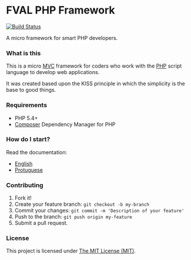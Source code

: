 # FVAL PHP Framework #

[![Build Status](https://travis-ci.org/fernandoval/FVAL-PHP-Framework.svg?branch=master)](https://travis-ci.org/fernandoval/FVAL-PHP-Framework)

A micro framework for smart PHP developers.

### What is this ###

This is a micro [MVC](https://en.wikipedia.org/wiki/Model%E2%80%93view%E2%80%93controller) framework for coders who work with the [PHP](http://www.php.net) script language to develop web applications.

It was created based upon the KISS principle in which the simplicity is the base to good things.

### Requirements ###

* PHP 5.4+
* [Composer](https://getcomposer.org/) Dependency Manager for PHP

### How do I start? ###

Read the documentation:

* [English](/documentation/en/README.md)
* [Protuguese](/documentation/pt/README.md)

### Contributing ###

1. Fork it!
2. Create your feature branch: `git checkout -b my-branch`
3. Commit your changes: `git commit -m 'Description of your feature'`
4. Push to the branch: `git push origin my-feature`
5. Submit a pull request.

### License ###

This project is licensed under [The MIT License (MIT)](/documentation/MIT.txt).
